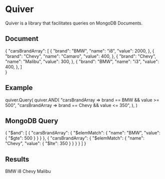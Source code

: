 # Quiver
Quiver is a library that facilitates queries on MongoDB Documents.

## Document
{
    "carsBrandArray": [
        {
            "brand": "BMW",
            "name": "i8",
            "value": 2000,
        },
        {
            "brand": "Chevy",
            "name": "Camaro",
            "value": 400,
        },
        {
            "brand": "Chevy",
            "name": "Malibu",
            "value": 300,
        },
        {
            "brand": "BMW",
            "name": "i3",
            "value": 400,
        },
    ]    
}

## Example
quiver.Query(
    quiver.AND(
        "carsBrandArray => brand == BMW && value >= 500",
        "carsBrandArray => brand == Chevy && value <= 350",
    ),
)

## MongoDB Query
{
    "$and": [
        {
            "carsBrandArray": {
                "$elemMatch": {
                    "name": "BMW",
                    "value": {
                        "$gte": 500
                    }
                }
            }
        },
        {
            "carsBrandArray": {
                "$elemMatch": {
                    "name": "Chevy",
                    "value": {
                        "$lte": 350
                    }
                }
            }
        }
    ]
}

## Results
BMW i8
Chevy Malibu